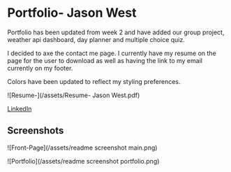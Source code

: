 # Portfolio- Jason West 

Portfolio has been updated from week 2 and have added our group project, weather api dashboard, day planner and multiple choice quiz.

I decided to axe the contact me page. I currently have my resume on the page for the user to download as well as having the link to my email currently on my footer. 

Colors have been updated to reflect my styling preferences.

![Resume-](/assets/Resume- Jason West.pdf)

[LinkedIn](https://www.linkedin.com/in/jasonlwest/)

## Screenshots

![Front-Page](/assets/readme screenshot main.png)

![Portfolio](/assets/readme screenshot portfolio.png)
